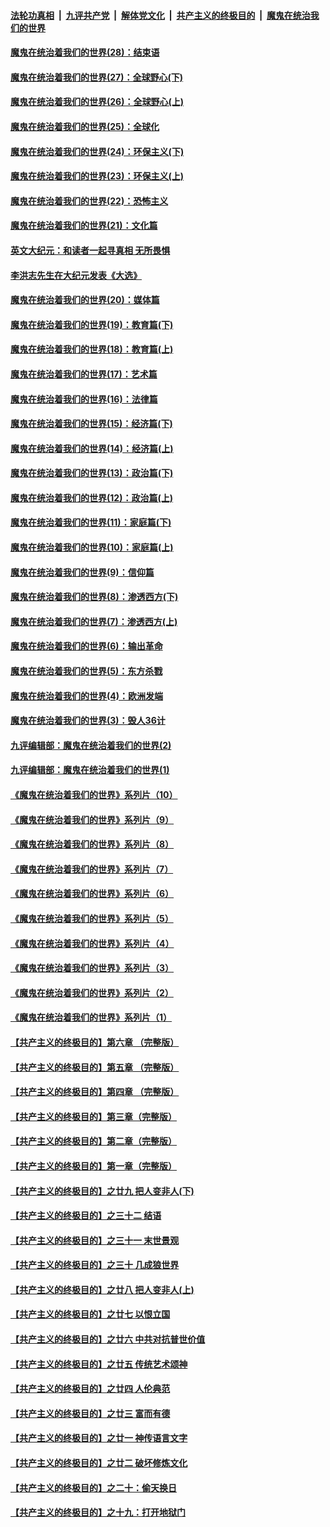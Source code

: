 ####  [法轮功真相](../../../../basic/blob/master/README.md?t=02210031) &nbsp;|&nbsp; [九评共产党](../../../../9ping.md/blob/master/README.md?t=02210031) &nbsp;|&nbsp; [解体党文化](../../../../jtdwh.md/blob/master/README.md?t=02210031)  &nbsp;|&nbsp; [共产主义的终极目的](../../../../gczydzjmd.md/blob/master/README.md?t=02210031) &nbsp;|&nbsp; [魔鬼在统治我们的世界](../../../../mgztzwmdsj.md/blob/master/README.md?t=02210031) 

#### [魔鬼在统治着我们的世界(28)：结束语](../pages/nsc422/n10936246.md?t=02210031) 

#### [魔鬼在统治着我们的世界(27)：全球野心(下)](../pages/nsc422/n10928319.md?t=02210031) 

#### [魔鬼在统治着我们的世界(26)：全球野心(上)](../pages/nsc422/n10900318.md?t=02210031) 

#### [魔鬼在统治着我们的世界(25)：全球化](../pages/nsc422/n10788205.md?t=02210031) 

#### [魔鬼在统治着我们的世界(24)：环保主义(下)](../pages/nsc422/n10695307.md?t=02210031) 

#### [魔鬼在统治着我们的世界(23)：环保主义(上)](../pages/nsc422/n10688613.md?t=02210031) 

#### [魔鬼在统治着我们的世界(22)：恐怖主义](../pages/nsc422/n10614727.md?t=02210031) 

#### [魔鬼在统治着我们的世界(21)：文化篇](../pages/nsc422/n10597706.md?t=02210031) 

#### [英文大纪元：和读者一起寻真相 无所畏惧](../pages/nsc422/n12542027.md?t=02210031) 

#### [李洪志先生在大纪元发表《大选》](../pages/nsc422/n12534746.md?t=02210031) 

#### [魔鬼在统治着我们的世界(20)：媒体篇](../pages/nsc422/n10586579.md?t=02210031) 

#### [魔鬼在统治着我们的世界(19)：教育篇(下)](../pages/nsc422/n10564808.md?t=02210031) 

#### [魔鬼在统治着我们的世界(18)：教育篇(上)](../pages/nsc422/n10526970.md?t=02210031) 

#### [魔鬼在统治着我们的世界(17)：艺术篇](../pages/nsc422/n10499093.md?t=02210031) 

#### [魔鬼在统治着我们的世界(16)：法律篇](../pages/nsc422/n10485969.md?t=02210031) 

#### [魔鬼在统治着我们的世界(15)：经济篇(下)](../pages/nsc422/n10469975.md?t=02210031) 

#### [魔鬼在统治着我们的世界(14)：经济篇(上)](../pages/nsc422/n10457370.md?t=02210031) 

#### [魔鬼在统治着我们的世界(13)：政治篇(下)](../pages/nsc422/n10448270.md?t=02210031) 

#### [魔鬼在统治着我们的世界(12)：政治篇(上)](../pages/nsc422/n10444576.md?t=02210031) 

#### [魔鬼在统治着我们的世界(11)：家庭篇(下)](../pages/nsc422/n10440961.md?t=02210031) 

#### [魔鬼在统治着我们的世界(10)：家庭篇(上)](../pages/nsc422/n10435448.md?t=02210031) 

#### [魔鬼在统治着我们的世界(9)：信仰篇](../pages/nsc422/n10432159.md?t=02210031) 

#### [魔鬼在统治着我们的世界(8)：渗透西方(下)](../pages/nsc422/n10429603.md?t=02210031) 

#### [魔鬼在统治着我们的世界(7)：渗透西方(上)](../pages/nsc422/n10426013.md?t=02210031) 

#### [魔鬼在统治着我们的世界(6)：输出革命](../pages/nsc422/n10421536.md?t=02210031) 

#### [魔鬼在统治着我们的世界(5)：东方杀戮](../pages/nsc422/n10417707.md?t=02210031) 

#### [魔鬼在统治着我们的世界(4)：欧洲发端](../pages/nsc422/n10414890.md?t=02210031) 

#### [魔鬼在统治着我们的世界(3)：毁人36计](../pages/nsc422/n10411583.md?t=02210031) 

#### [九评编辑部：魔鬼在统治着我们的世界(2)](../pages/nsc422/n10410036.md?t=02210031) 

#### [九评编辑部：魔鬼在统治着我们的世界(1)](../pages/nsc422/n10406825.md?t=02210031) 

#### [《魔鬼在统治着我们的世界》系列片（10）](../pages/nsc422/n12292670.md?t=02210031) 

#### [《魔鬼在统治着我们的世界》系列片（9）](../pages/nsc422/n12290859.md?t=02210031) 

#### [《魔鬼在统治着我们的世界》系列片（8）](../pages/nsc422/n12287445.md?t=02210031) 

#### [《魔鬼在统治着我们的世界》系列片（7）](../pages/nsc422/n12283425.md?t=02210031) 

#### [《魔鬼在统治着我们的世界》系列片（6）](../pages/nsc422/n12282314.md?t=02210031) 

#### [《魔鬼在统治着我们的世界》系列片（5）](../pages/nsc422/n12281419.md?t=02210031) 

#### [《魔鬼在统治着我们的世界》系列片（4）](../pages/nsc422/n12274024.md?t=02210031) 

#### [《魔鬼在统治着我们的世界》系列片（3）](../pages/nsc422/n12271322.md?t=02210031) 

#### [《魔鬼在统治着我们的世界》系列片（2）](../pages/nsc422/n12269049.md?t=02210031) 

#### [《魔鬼在统治着我们的世界》系列片（1）](../pages/nsc422/n12267575.md?t=02210031) 

#### [【共产主义的终极目的】第六章 （完整版）](../pages/nsc422/n11428913.md?t=02210031) 

#### [【共产主义的终极目的】第五章 （完整版）](../pages/nsc422/n11428912.md?t=02210031) 

#### [【共产主义的终极目的】第四章 （完整版）](../pages/nsc422/n11428907.md?t=02210031) 

#### [【共产主义的终极目的】第三章（完整版）](../pages/nsc422/n11428848.md?t=02210031) 

#### [【共产主义的终极目的】第二章（完整版）](../pages/nsc422/n11428831.md?t=02210031) 

#### [【共产主义的终极目的】第一章（完整版）](../pages/nsc422/n11417651.md?t=02210031) 

#### [【共产主义的终极目的】之廿九 把人变非人(下)](../pages/nsc422/n11344140.md?t=02210031) 

#### [【共产主义的终极目的】之三十二 结语](../pages/nsc422/n11360535.md?t=02210031) 

#### [【共产主义的终极目的】之三十一 末世景观](../pages/nsc422/n11351129.md?t=02210031) 

#### [【共产主义的终极目的】之三十 几成狼世界](../pages/nsc422/n11348280.md?t=02210031) 

#### [【共产主义的终极目的】之廿八 把人变非人(上)](../pages/nsc422/n11340492.md?t=02210031) 

#### [【共产主义的终极目的】之廿七 以恨立国](../pages/nsc422/n11336944.md?t=02210031) 

#### [【共产主义的终极目的】之廿六 中共对抗普世价值](../pages/nsc422/n11324785.md?t=02210031) 

#### [【共产主义的终极目的】之廿五 传统艺术颂神](../pages/nsc422/n11296396.md?t=02210031) 

#### [【共产主义的终极目的】之廿四 人伦典范](../pages/nsc422/n11296397.md?t=02210031) 

#### [【共产主义的终极目的】之廿三 富而有德](../pages/nsc422/n11283598.md?t=02210031) 

#### [【共产主义的终极目的】之廿一 神传语言文字](../pages/nsc422/n11263265.md?t=02210031) 

#### [【共产主义的终极目的】之廿二 破坏修炼文化](../pages/nsc422/n11245728.md?t=02210031) 

#### [【共产主义的终极目的】之二十：偷天换日](../pages/nsc422/n11238846.md?t=02210031) 

#### [【共产主义的终极目的】之十九：打开地狱门](../pages/nsc422/n11206376.md?t=02210031) 

